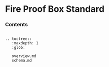 # Fire Proof Box Standard

### Contents

```eval_rst

.. toctree::
   :maxdepth: 1
   :glob:

   overview.md
   schema.md

```